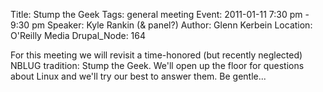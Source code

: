 Title: Stump the Geek
Tags: general meeting
Event: 2011-01-11 7:30 pm - 9:30 pm
Speaker: Kyle Rankin (&amp; panel?)
Author: Glenn Kerbein
Location: O'Reilly Media
Drupal_Node: 164

For this meeting we will revisit a time-honored (but recently neglected) NBLUG tradition: Stump the Geek. We'll open up the floor for questions about Linux and we'll try our best to answer them. Be gentle...
